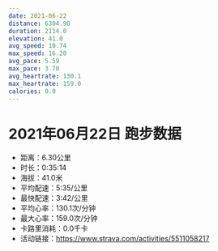 ```yaml
---
date: 2021-06-22
distance: 6304.90
duration: 2114.0
elevation: 41.0
avg_speed: 10.74
max_speed: 16.20
avg_pace: 5.59
max_pace: 3.70
avg_heartrate: 130.1
max_heartrate: 159.0
calories: 0.0
---
```


# 2021年06月22日 跑步数据

- 距离：6.30公里
- 时长：0:35:14
- 海拔：41.0米
- 平均配速：5:35/公里
- 最快配速：3:42/公里
- 平均心率：130.1次/分钟
- 最大心率：159.0次/分钟
- 卡路里消耗：0.0千卡
- 活动链接：https://www.strava.com/activities/5511058217
